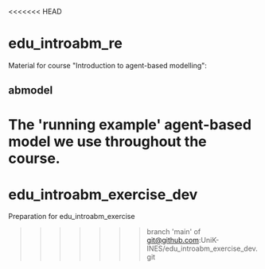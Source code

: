<<<<<<< HEAD
# edu_introabm_re
Material for course "Introduction to agent-based modelling":

## abmodel
The 'running example' agent-based model we use throughout the course.
=======
# edu_introabm_exercise_dev
Preparation for edu_introabm_exercise
>>>>>>> branch 'main' of git@github.com:UniK-INES/edu_introabm_exercise_dev.git
